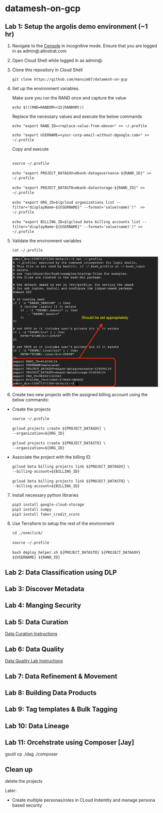 # datamesh-on-gcp
## Lab 1: Setup the argolis demo environment (~1 hr) 
1. Navigate to the [Console](https://console.cloud.google.com) in incognitive mode. Ensure that you are logged in as admin@<ldap>.altostrat.com

2. Open Cloud Shell while logged in as admin@.

3.  Clone this repository in Cloud Shell

    ```shell
    git clone https://github.com/mansim07/datamesh-on-gcp
    ```

4. Set up the environment variables.

    Make sure you run the RAND once and capture the  value 

    ``` 
    echo $(((RND=RANDOM<<15|RANDOM)))
    ```

    Replace the necessary values and execute the below commands
    
    ```
    echo "export RAND_ID=<replace-value-from-above>" >> ~/.profile
    ```

    ```
    echo "export USERNAME=<your-corp-email-without-@google.com>" >> ~/.profile
    ```

    Copy and execute 
    ```

    source ~/.profile 

    echo "export PROJECT_DATAGOV=mbank-datagovernance-${RAND_ID}" >> ~/.profile

    echo "export PROJECT_DATASTO=mbank-datastorage-${RAND_ID}" >> ~/.profile

    echo "export ORG_ID=$(gcloud organizations list --filter="displayName~${USERNAME}" --format='value(name)')"  >> ~/.profile

    echo "export BILLING_ID=$(gcloud beta billing accounts list --filter="displayName~${USERNAME}" --format='value(name)')" >> ~/.profile

    ```
5. Validate the environment variables 

    ```
    cat ~/.profile 
    ```

    ![profile](/demo_artifacts/imgs/validate-profile.png)



6. Create two new projects with the assigned billing account using the below commands: 
  * Create the projects 
    ```shell
    source ~/.profile 

    gcloud projects create ${PROJECT_DATAGOV} \
    --organization=${ORG_ID}

    gcloud projects create ${PROJECT_DATASTO} \
    --organization=${ORG_ID}

    ```

* Associate the project with the billing ID.
    ```shell
    gcloud beta billing projects link ${PROJECT_DATAGOV} \
    --billing-account=${BILLING_ID}

    gcloud beta billing projects link ${PROJECT_DATASTO} \
    --billing-account=${BILLING_ID}

    ```

7.  Install necessary python libraries
     
     ```shell
    pip3 install google-cloud-storage
    pip3 install numpy
    pip3 install faker_credit_score
    ```

8. Use Terraform to setup the rest of the environment

    ```
    cd ./oneclick/

    source ~/.profile  
    
    bash deploy_helper.sh ${PROJECT_DATASTO} ${PROJECT_DATAGOV} ${USERNAME} ${RAND_ID}

    ```

## Lab 2: Data Classification using DLP

## Lab 3: Discover Metadata

## Lab 4: Manging Security

## Lab 5: Data Curation

[Data Curation Instructions](https://docs.google.com/document/d/1RZXgMViqdnaCpqiTVbbj07zOuWgo2nRNcwbdv-Zo1bs/edit?resourcekey=0-VLlLdyURPwx1iJd-Ih-Wfw)

## Lab 6: Data Quality

[Data Quality Lab Instructions](https://docs.google.com/document/d/17m6bBAVf51q3tvo7hdjBElac32_t8FR3olZH6vTOYhs/edit#heading=h.10b13csq101)

## Lab 7: Data Refinement & Movement 

## Lab 8: Building Data Products

## Lab 9: Tag templates & Bulk Tagging

## Lab 10: Data Lineage 

## Lab 11: Orcehstrate using Composer [Jay]
gsutil cp ./dag ./composer 


## Clean up 

delete the projects 




Later: 

 - Create multiple personas/roles in CLoud Indentity  and manage persona based security 

